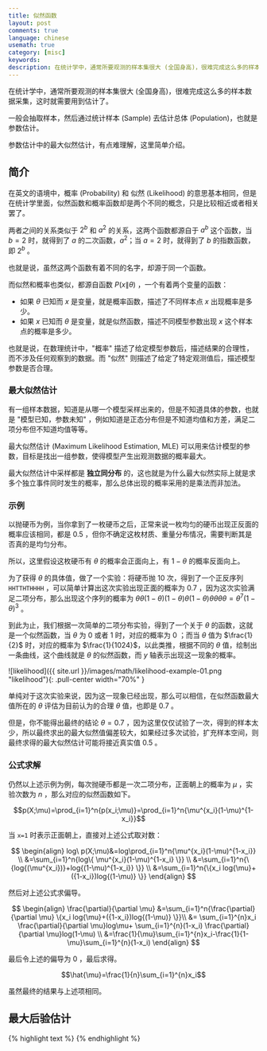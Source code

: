 ```yaml
---
title: 似然函数
layout: post
comments: true
language: chinese
usemath: true
category: [misc]
keywords:
description: 在统计学中，通常所要观测的样本集很大 (全国身高)，很难完成这么多的样本数据采集，这时就需要用到估计了。 一般会抽取样本，然后通过统计样本 (Sample) 去估计总体 (Population)，也就是参数估计。 参数估计中的最大似然估计，有点难理解，这里简单介绍。
---
```


在统计学中，通常所要观测的样本集很大 (全国身高)，很难完成这么多的样本数据采集，这时就需要用到估计了。

一般会抽取样本，然后通过统计样本 (Sample) 去估计总体 (Population)，也就是参数估计。

参数估计中的最大似然估计，有点难理解，这里简单介绍。

<!-- more -->

## 简介

在英文的语境中，概率 (Probability) 和 似然 (Likelihood) 的意思基本相同，但是在统计学里面，似然函数和概率函数却是两个不同的概念，只是比较相近或者相关罢了。

两者之间的关系类似于 $2^b$ 和 $a^2$ 的关系，这两个函数都源自于 $a^b$ 这个函数，当 $b=2$ 时，就得到了 $a$ 的二次函数，$a^2$；当 $a=2$ 时，就得到了 $b$ 的指数函数，即 $2^b$ 。

也就是说，虽然这两个函数有着不同的名字，却源于同一个函数。

而似然和概率也类似，都源自函数 $P(x\|θ)$ ，一个有着两个变量的函数：

* 如果 $θ$ 已知而 $x$ 是变量，就是概率函数，描述了不同样本点 $x$ 出现概率是多少。
* 如果 $x$ 已知而 $θ$ 是变量，就是似然函数，描述不同模型参数出现 $x$ 这个样本点的概率是多少。

也就是说，在数理统计中，"概率" 描述了给定模型参数后，描述结果的合理性，而不涉及任何观察到的数据。而 "似然" 则描述了给定了特定观测值后，描述模型参数是否合理。

### 最大似然估计

有一组样本数据，知道是从哪一个模型采样出来的，但是不知道具体的参数，也就是 "模型已知，参数未知" ，例如知道是正态分布但是不知道均值和方差，满足二项分布但不知道均值等等。

最大似然估计 (Maximum Likelihood Estimation, MLE) 可以用来估计模型的参数，目标是找出一组参数，使得模型产生出观测数据的概率最大。

最大似然估计中采样都是 **独立同分布** 的，这也就是为什么最大似然实际上就是求多个独立事件同时发生的概率，那么总体出现的概率采用的是乘法而非加法。

### 示例

以抛硬币为例，当你拿到了一枚硬币之后，正常来说一枚均匀的硬币出现正反面的概率应该相同，都是 0.5 ，但你不确定这枚材质、重量分布情况，需要判断其是否真的是均匀分布。

所以，这里假设这枚硬币有 $θ$ 的概率会正面向上，有 $1-θ$ 的概率反面向上。

为了获得 $θ$ 的具体值，做了一个实验：将硬币抛 10 次，得到了一个正反序列 `HHTTHTHHHH` ，可以简单计算出这次实验出现正面的概率为 0.7 ，因为这次实验满足二项分布，那么出现这个序列的概率为 $\theta \theta(1-\theta)(1-\theta)\theta(1-\theta)\theta \theta \theta \theta = \theta^7(1-\theta)^3$ 。

到此为止，我们根据一次简单的二项分布实验，得到了一个关于 $θ$ 的函数，这就是一个似然函数，当 $\theta$ 为 $0$ 或者 $1$ 时，对应的概率为 0 ；而当 $\theta$ 值为 $\frac{1}{2}$ 时，对应的概率为 $\frac{1}{1024}$，以此类推，根据不同的 $θ$ 值，绘制出一条曲线，这个曲线就是 $θ$ 的似然函数，而 $y$ 轴表示出现这一现象的概率。

![likelihood]({{ site.url }}/images/math/likelihood-example-01.png "likelihood"){: .pull-center width="70%" }

单纯对于这次实验来说，因为这一现象已经出现，那么可以相信，在似然函数最大值所在的 $\theta$ 评估为目前认为的合理 $\theta$ 值，也即是 0.7 。

但是，你不能得出最终的结论 $\theta = 0.7$ ，因为这里仅仅试验了一次，得到的样本太少，所以最终求出的最大似然值偏差较大，如果经过多次试验，扩充样本空间，则最终求得的最大似然估计可能将接近真实值 0.5 。

### 公式求解

仍然以上述示例为例，每次抛硬币都是一次二项分布，正面朝上的概率为 $\mu$ ，实验次数为 $n$ ，那么对应的似然函数如下。

$$p(X;\mu)=\prod_{i=1}^n{p(x_i;\mu)}=\prod_{i=1}^n{\mu^{x_i}(1-\mu)^{1-x_i}}$$

当 `x=1` 时表示正面朝上，直接对上述公式取对数：

$$
\begin{align}
log\ p(X;\mu)&=log\prod_{i=1}^n{\mu^{x_i}(1-\mu)^{1-x_i}} \\
&=\sum_{i=1}^n{log\{ \mu^{x_i}(1-\mu)^{1-x_i} \}} \\
&=\sum_{i=1}^n{\{log{(\mu^{x_i})}+log{(1-\mu)^{1-x_i}} \}} \\
&=\sum_{i=1}^n{\{x_i log{\mu}+({1-x_i})log{(1-\mu)} \}}
\end{align}
$$

然后对上述公式求偏导。

$$
\begin{align}
\frac{\partial}{\partial \mu}
&=\sum_{i=1}^n{\frac{\partial}{\partial \mu} \{x_i log{\mu}+({1-x_i})log{(1-\mu)} \}}\\
&= \sum_{i=1}^{n}x_i \frac{\partial}{\partial \mu}log\mu+ \sum_{i=1}^{n}(1-x_i) \frac{\partial}{\partial \mu}log(1-\mu) \\
&=\frac{1}{\mu}\sum_{i=1}^{n}x_i-\frac{1}{1-\mu}\sum_{i=1}^{n}(1-x_i) 
\end{align}
$$

最后令上述的偏导为 $0$ ，最后求得。

$$\hat{\mu}=\frac{1}{n}\sum_{i=1}^{n}x_i$$

虽然最终的结果与上述项相同。

<!--
### 实验

如下通过 R 语言简单介绍。

假设，概率密度是 θ 已知，当进行某次实验室出现的概率，例如：抛一枚匀质硬币，抛 10 次，7 次正面向上的可能性多大？

{% highlight text %}
> dbinom(7, 10, 0.5)
[1] 0.1171875
{% endhighlight %}

似然则是给定某一结果，求某一参数值的可能性，例如上面的实验：抛一枚硬币，抛 10 次，结果是 7 次正面向上，其是匀质的可能性多大？

如下就是通过 R 语言绘制的一个示例。

{% highlight r %}
q = 0.0
plot(NULL, NULL, xlim=c(0,1), ylim=c(0,0.3), type="n", xlab="θ", ylab="y")
for(i in seq(1, 999, by=1)){
	q = q + 0.001
	p = dbinom(7, 10, q)
	points(q, p, col="green", type="p", cex=0.5)
}
{% endhighlight %}
-->

## 最大后验估计

<!--
https://www.cnblogs.com/sylvanas2012/p/5058065.html
-->

<!--
虽然这个哥们只写了几篇blog，但是这篇的质量着实不错
http://www.xuyankun.cn/2017/05/13/bayes/
-->


{% highlight text %}
{% endhighlight %}
